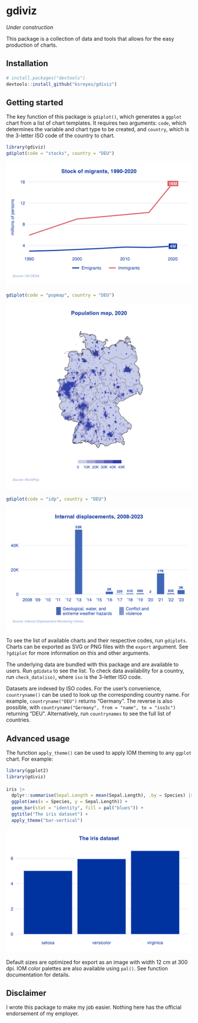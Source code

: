 
<!-- README.md is generated from README.Rmd. Please edit that file -->

# gdiviz

<!-- badges: start -->
<!-- badges: end -->

*Under construction*

This package is a collection of data and tools that allows for the easy
production of charts.

## Installation

``` r
# install.packages("devtools")
devtools::install_github("ksreyes/gdiviz")
```

## Getting started

The key function of this package is `gdiplot()`, which generates a
`ggplot` chart from a list of chart templates. It requires two
arguments: `code`, which determines the variable and chart type to be
created, and `country`, which is the 3-letter ISO code of the country to
chart.

``` r
library(gdiviz)
gdiplot(code = "stocks", country = "DEU")
```

<img src="inst/images/stocks_DEU.png" width="550" />

``` r
gdiplot(code = "popmap", country = "DEU")
```

<img src="inst/images/popmap_DEU.png" width="550" />

``` r
gdiplot(code = "idp", country = "DEU")
```

<img src="inst/images/idp_DEU.png" width="550" />

To see the list of available charts and their respective codes, run
`gdiplots`. Charts can be exported as SVG or PNG files with the `export`
argument. See `?gdiplot` for more information on this and other
arguments.

The underlying data are bundled with this package and are available to
users. Run `gdidata` to see the list. To check data availability for a
country, run `check_data(iso)`, where `iso` is the 3-letter ISO code.

Datasets are indexed by ISO codes. For the user’s convenience,
`countryname()` can be used to look up the corresponding country name.
For example, `countryname("DEU")` returns “Germany”. The reverse is also
possible, with `countryname("Germany", from = "name", to = "iso3c")`
returning “DEU”. Alternatively, run `countrynames` to see the full list
of countries.

## Advanced usage

The function `apply_theme()` can be used to apply IOM theming to any
`ggplot` chart. For example:

``` r
library(ggplot2)
library(gdiviz)

iris |>
  dplyr::summarise(Sepal.Length = mean(Sepal.Length), .by = Species) |>
  ggplot(aes(x = Species, y = Sepal.Length)) +
  geom_bar(stat = "identity", fill = pal("blues")) +
  ggtitle("The iris dataset") +
  apply_theme("bar-vertical")
```

<img src="inst/images/irischart.png" width="550" />

Default sizes are optimized for export as an image with width 12 cm at
300 dpi. IOM color palettes are also available using `pal()`. See
function documentation for details.

## Disclaimer

I wrote this package to make my job easier. Nothing here has the
official endorsement of my employer.
